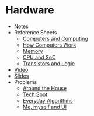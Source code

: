# Hardware

* [Notes](notes)
* Reference Sheets
    * [Computers and Computing](https://cs50.harvard.edu/ap/2020/assets/pdfs/computers_and_computing.pdf)
    * [How Computers Work](https://cs50.harvard.edu/ap/2020/assets/pdfs/how_computers_work.pdf)
    * [Memory](https://cs50.harvard.edu/ap/2020/assets/pdfs/memory.pdf)
    * [CPU and SoC](https://cs50.harvard.edu/ap/2020/assets/pdfs/cpu_and_soc.pdf)
    * [Transistors and Logic](https://cs50.harvard.edu/ap/2020/assets/pdfs/transistors_and_logic.pdf)
* [Video](https://video.cs50.net/cscie1a/2017/fall/lectures/hardware)
* [Slides](http://cdn.cs50.net/cscie1a/2017/fall/lectures/hardware/hardware.pdf)
* Problems
  * [Around the House](https://docs.cs50.net/2019/ap/problems/house/house.html)
  * [Tech Spot](https://docs.cs50.net/2019/ap/problems/tech/tech.html)
  * [Everyday Algorithms](https://docs.cs50.net/2019/ap/problems/algorithms/algorithms.html)
  * [Me, myself and UI](https://docs.cs50.net/2019/ap/problems/ui/ui.html)